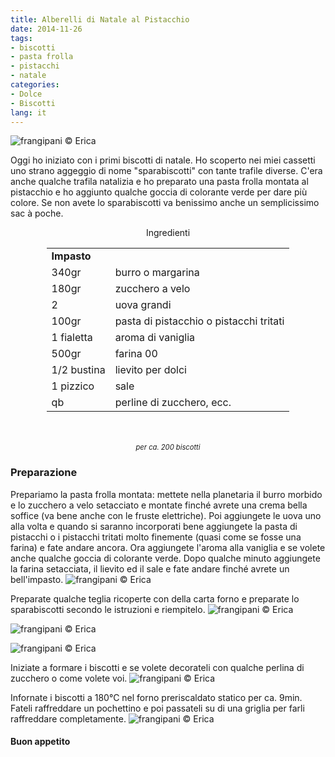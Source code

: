 ```yaml
---
title: Alberelli di Natale al Pistacchio
date: 2014-11-26
tags:
- biscotti
- pasta frolla
- pistacchi
- natale
categories:
- Dolce
- Biscotti
lang: it
---
```

![](header.jpg "frangipani © Erica")

Oggi ho iniziato con i primi biscotti di natale. Ho scoperto nei miei cassetti uno strano aggeggio di nome "sparabiscotti" con tante trafile diverse. C'era anche qualche trafila natalizia e ho preparato una pasta frolla montata al pistacchio e ho aggiunto qualche goccia di colorante verde per dare più colore. Se non avete lo sparabiscotti va benissimo anche un semplicissimo sac à poche.


<div id="wrapper" style="text-align: center">
  <div id="yourdiv" style="display: inline-block;">
    <div class="ingredients">
      <div class="ingredients-title">Ingredienti</div>
      <table>
        <tbody>
          <tr>
            <td colspan="2"><b>Impasto</b></td>
          </tr>
          <tr>
            <td>340gr</td>
            <td>burro o margarina</td>
          </tr>
          <tr>
            <td>180gr</td>
            <td>zucchero a velo</td>
          </tr>
          <tr>
            <td>2</td>
            <td>uova grandi</td>
          </tr>
          <tr>
            <td>100gr</td>
            <td>pasta di pistacchio o pistacchi tritati</td>
          </tr>
          <tr>
            <td>1 fialetta</td>
            <td>aroma di vaniglia</td>
          </tr>
          <tr>
            <td>500gr</td>
            <td>farina 00</td>
          </tr>
          <tr>
            <td>1/2 bustina</td>
            <td>lievito per dolci</td>
          </tr>
          <tr>
            <td>1 pizzico</td>
            <td>sale</td>
          </tr>
          <tr>
            <td>qb</td>
            <td>perline di zucchero, ecc.</td>       
          </tr>
        </tbody>
      </table>
      <br></br>
      <i class="pull-right" style="font-size: 80%;">per ca. 200 biscotti</i>
    </div>
  </div>
</div>


<h3>
  <font color="grey">
    <i class="fa fa-cogs"></i>
  </font> Preparazione
</h3>

Prepariamo la pasta frolla montata: mettete nella planetaria il burro morbido e lo zucchero a velo setacciato e montate finché avrete una crema bella soffice (va bene anche con le fruste elettriche). Poi aggiungete le uova uno alla volta e quando si saranno incorporati bene aggiungete la pasta di pistacchi o i pistacchi tritati molto finemente (quasi come se fosse una farina) e fate andare ancora. Ora aggiungete l'aroma alla vaniglia e se volete anche qualche goccia di colorante verde. Dopo qualche minuto aggiungete la farina setacciata, il lievito ed il sale e fate andare finché avrete un bell'impasto.
![](impasto.jpg "frangipani © Erica")

Preparate qualche teglia ricoperte con della carta forno e preparate lo sparabiscotti secondo le istruzioni e riempitelo.
![](sparabiscotti.jpg "frangipani © Erica")

![](trafila.jpg "frangipani © Erica")

![](piena.jpg "frangipani © Erica")

Iniziate a formare i biscotti e se volete decorateli con qualche perlina di zucchero o come volete voi.
![](teglia.jpg "frangipani © Erica")

Infornate i biscotti a 180°C nel forno preriscaldato statico per ca. 9min. Fateli raffreddare un pochettino e poi passateli su di una griglia per farli raffreddare completamente.
![](risultato.jpg "frangipani © Erica")


<h4>Buon appetito
  <font color="red">
    <i class="fa fa-smile-o"></i>
  </font>
</h4>
